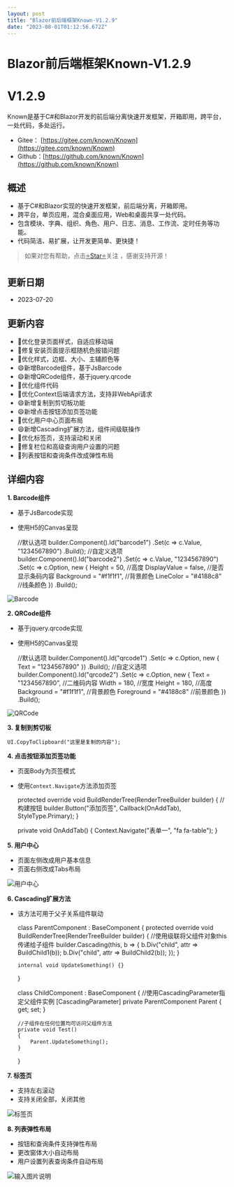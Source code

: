 ```yaml
---
layout: post
title: "Blazor前后端框架Known-V1.2.9"
date: "2023-08-01T01:12:56.672Z"
---
```

Blazor前后端框架Known-V1.2.9
=======================

V1.2.9
======

Known是基于C#和Blazor开发的前后端分离快速开发框架，开箱即用，跨平台，一处代码，多处运行。

*   Gitee： [https://gitee.com/known/Known](https://gitee.com/known/Known)
*   Github：[https://github.com/known/Known](https://github.com/known/Known)

概述
--

*   基于C#和Blazor实现的快速开发框架，前后端分离，开箱即用。
*   跨平台，单页应用，混合桌面应用，Web和桌面共享一处代码。
*   包含模块、字典、组织、角色、用户、日志、消息、工作流、定时任务等功能。
*   代码简洁、易扩展，让开发更简单、更快捷！

> 如果对您有帮助，点击[⭐Star⭐](https://gitee.com/known/Known)关注 ，感谢支持开源！

更新日期
----

*   2023-07-20

更新内容
----

*   🔨优化登录页面样式，自适应移动端
*   🐛修复安装页面提示框随机色报错问题
*   🔨优化样式，边框、大小、主辅颜色等
*   😄新增Barcode组件，基于JsBarcode
*   😄新增QRCode组件，基于jquery.qrcode
*   🔨优化组件代码
*   🔨优化Context后端请求方法，支持非WebApi请求
*   😄新增复制到剪切板功能
*   😄新增点击按钮添加页签功能
*   🔨优化用户中心页面布局
*   😄新增Cascading扩展方法，组件间级联操作
*   🔨优化标签页，支持滚动和关闭
*   🐛修复栏位和高级查询用户设置的问题
*   🔨列表按钮和查询条件改成弹性布局

详细内容
----

**1\. Barcode组件**

*   基于JsBarcode实现
*   使用H5的Canvas呈现

    //默认选项
    builder.Component<Barcode>().Id("barcode1")
           .Set(c => c.Value, "1234567890")
           .Build();
    //自定义选项
    builder.Component<Barcode>().Id("barcode2")
           .Set(c => c.Value, "1234567890")
           .Set(c => c.Option, new
           {
               Height = 50,            //高度
               DisplayValue = false,   //是否显示条码内容
               Background = "#f1f1f1", //背景颜色
               LineColor = "#4188c8"   //线条颜色
           })
           .Build();
    

![Barcode](https://foruda.gitee.com/images/1689669363664459304/0e8a1aea_14334.png "屏幕截图")

**2\. QRCode组件**

*   基于jquery.qrcode实现
*   使用H5的Canvas呈现

    //默认选项
    builder.Component<QRCode>().Id("qrcode1")
           .Set(c => c.Option, new { Text = "1234567890" })
           .Build();
    //自定义选项
    builder.Component<QRCode>().Id("qrcode2")
           .Set(c => c.Option, new
           {
               Text = "1234567890",    //二维码内容
               Width = 180,            //宽度
               Height = 180,           //高度
               Background = "#f1f1f1", //背景颜色
               Foreground = "#4188c8"  //前景颜色
           })
           .Build();
    

![QRCode](https://foruda.gitee.com/images/1689669420002070087/d22384ad_14334.png "屏幕截图")

**3\. 复制到剪切板**

    UI.CopyToClipboard("这里是复制的内容");
    

**4\. 点击按钮添加页签功能**

*   页面Body为页签模式
*   使用`Context.Navigate`方法添加页签

    protected override void BuildRenderTree(RenderTreeBuilder builder)
    {
        //构建按钮
        builder.Button("添加页签", Callback(OnAddTab), StyleType.Primary);
    }
    
    private void OnAddTab()
    {
        Context.Navigate<DemoForm1>("表单一", "fa fa-table");
    }
    

**5\. 用户中心**

*   页面左侧改成用户基本信息
*   页面右侧改成Tabs布局

![用户中心](https://foruda.gitee.com/images/1689669016168639429/700fcfd4_14334.png "屏幕截图")

**6\. Cascading扩展方法**

*   该方法可用于父子关系组件联动

    class ParentComponent : BaseComponent
    {
        protected override void BuildRenderTree(RenderTreeBuilder builder)
        {
            //使用级联将父组件对象this传递给子组件
            builder.Cascading(this, b =>
            {
                b.Div("child", attr => BuildChild1(b));
                b.Div("child", attr => BuildChild2(b));
            });
        }
    
        internal void UpdateSomething() {}
    }
    
    class ChildComponent : BaseComponent
    {
        //使用CascadingParameter指定父组件实例
        [CascadingParameter] private ParentComponent Parent { get; set; }
    
        //子组件在任何位置均可访问父组件方法
        private void Test()
        {
            Parent.UpdateSomething();
        }
    }
    

**7\. 标签页**

*   支持左右滚动
*   支持关闭全部，关闭其他

![标签页](https://foruda.gitee.com/images/1689737651471994227/14a8b0e8_14334.png "屏幕截图")

**8\. 列表弹性布局**

*   按钮和查询条件支持弹性布局
*   更改窗体大小自动布局
*   用户设置列表查询条件自动布局

![输入图片说明](https://foruda.gitee.com/images/1689749650097080456/8a71bb67_14334.png "屏幕截图")